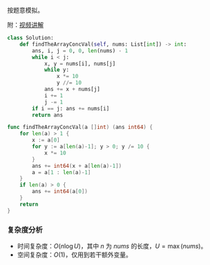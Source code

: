 按题意模拟。

附：[视频讲解](https://www.bilibili.com/video/BV1GY411i7RP/)

```py [sol1-Python3]
class Solution:
    def findTheArrayConcVal(self, nums: List[int]) -> int:
        ans, i, j = 0, 0, len(nums) - 1
        while i < j:
            x, y = nums[i], nums[j]
            while y:
                x *= 10
                y //= 10
            ans += x + nums[j]
            i += 1
            j -= 1
        if i == j: ans += nums[i]
        return ans
```

```go [sol1-Go]
func findTheArrayConcVal(a []int) (ans int64) {
	for len(a) > 1 {
		x := a[0]
		for y := a[len(a)-1]; y > 0; y /= 10 {
			x *= 10
		}
		ans += int64(x + a[len(a)-1])
		a = a[1 : len(a)-1]
	}
	if len(a) > 0 {
		ans += int64(a[0])
	}
	return
}
```

### 复杂度分析

- 时间复杂度：$O(n\log U)$，其中 $n$ 为 $\textit{nums}$ 的长度，$U=\max(\textit{nums})$。
- 空间复杂度：$O(1)$，仅用到若干额外变量。
